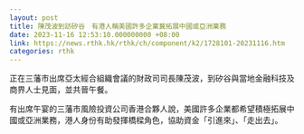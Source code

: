 ```yaml
---
layout: post
title: 陳茂波到訪矽谷　有港人稱美國許多企業冀拓展中國或亞洲業務
date: 2023-11-16 12:53:10.000000000 +08:00
link: https://news.rthk.hk/rthk/ch/component/k2/1728101-20231116.htm
categories: rthk
---
```


正在三藩市出席亞太經合組織會議的財政司司長陳茂波，到矽谷與當地金融科技及商界人士見面，並共晉午餐。

有出席午宴的三藩市風險投資公司香港合夥人說，美國許多企業都希望積極拓展中國或亞洲業務，港人身份有助發揮橋樑角色，協助資金「引進來」、「走出去」。
